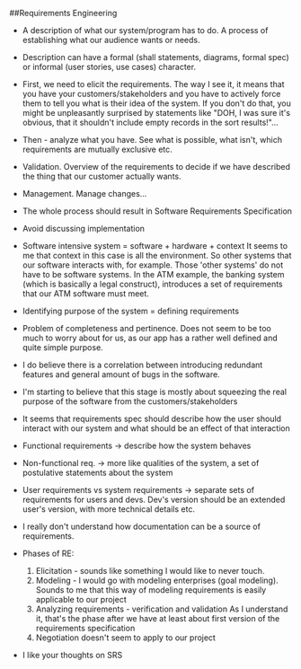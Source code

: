 ##Requirements Engineering

- A description of what our system/program has to do.
  A process of establishing what our audience wants or needs.

- Description can have a formal (shall statements, diagrams, formal spec) or 
  informal (user stories, use cases) character.

- First, we need to elicit the requirements. The way I see it, it means that
  you have your customers/stakeholders and you have to actively force them
  to tell you what is their idea of the system. If you don't do that, you
  might be unpleasantly surprised by statements like "DOH, I was sure it's
  obvious, that it shouldn't include empty records in the sort results!"...

- Then - analyze what you have. See what is possible, what isn't, which 
  requirements are mutually exclusive etc.

- Validation. Overview of the requirements to decide if we have described
  the thing that our customer actually wants.

- Management. Manage changes...

- The whole process should result in Software Requirements Specification

- Avoid discussing implementation

- Software intensive system = software + hardware + context
  It seems to me that context in this case is all the environment.
  So other systems that our software interacts with, for example.
  Those 'other systems' do not have to be software systems. In the ATM 
  example, the banking system (which is basically a legal construct),
  introduces a set of requirements that our ATM software must meet.

- Identifying purpose of the system = defining requirements

- Problem of completeness and pertinence. Does not seem to be too much to
  worry about for us, as our app has a rather well defined and quite simple
  purpose. 

- I do believe there is a correlation between introducing redundant features and
  general amount of bugs in the software.

- I'm starting to believe that this stage is mostly about squeezing the real 
  purpose of the software from the customers/stakeholders

- It seems that requirements spec should describe how the user should interact
  with our system and what should be an effect of that interaction

- Functional requirements -> describe how the system behaves

- Non-functional req. -> more like qualities of the system, a set of 
  postulative statements about the system

- User requirements vs system requirements -> separate sets of requirements
  for users and devs. Dev's version should be an extended user's version,
  with more technical details etc.

- I really don't understand how documentation can be a source of requirements.

- Phases of RE:
    1. Elicitation - sounds like something I would like to never touch. 
    2. Modeling - I would go with modeling enterprises (goal modeling).
       Sounds to me that this way of modeling requirements is easily 
       applicable to our project
    3. Analyzing requirements - verification and validation
       As I understand it, that's the phase after we have at least about
       first version of the requirements specification
    4. Negotiation doesn't seem to apply to our project

- I like your thoughts on SRS



